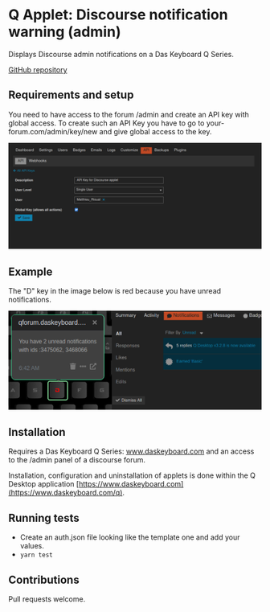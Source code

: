 # Q Applet: Discourse notification warning (admin)

Displays Discourse admin notifications on a Das Keyboard Q Series.

[GitHub repository](https://github.com/matthieulapatate/daskeyboard-applet-discourse-admin)

## Requirements and setup

You need to have access to the forum /admin and create an API key with global access. To create such an API Key you have to go to your-forum.com/admin/key/new and give global access to the key.

![Discourse admin panel](assets/adminPanel.png "Qforum Admin Panel")


## Example

The "D" key in the image below is red because you have unread notifications.

![Discourse applet on a Das Keyboard Q](assets/image.png "Das Keyboard Discourse applet")


## Installation

Requires a Das Keyboard Q Series: www.daskeyboard.com and an access to the /admin panel of a discourse forum.

Installation, configuration and uninstallation of applets is done within
the Q Desktop application [https://www.daskeyboard.com](https://www.daskeyboard.com/q).

## Running tests
- Create an auth.json file looking like the template one and add your values.
- `yarn test`

## Contributions

Pull requests welcome.
